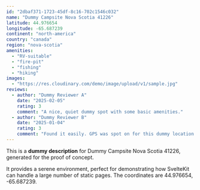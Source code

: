 ```yaml
---
id: "2dbaf371-1723-45df-8c16-702c1546c032"
name: "Dummy Campsite Nova Scotia 41226"
latitude: 44.976654
longitude: -65.687239
continent: "north-america"
country: "canada"
region: "nova-scotia"
amenities:
  - "RV-suitable"
  - "fire-pit"
  - "fishing"
  - "hiking"
images:
  - "https://res.cloudinary.com/demo/image/upload/v1/sample.jpg"
reviews:
  - author: "Dummy Reviewer A"
    date: "2025-02-05"
    rating: 3
    comment: "A nice, quiet dummy spot with some basic amenities."
  - author: "Dummy Reviewer B"
    date: "2025-01-04"
    rating: 3
    comment: "Found it easily. GPS was spot on for this dummy location."
---
```


This is a **dummy description** for Dummy Campsite Nova Scotia 41226, generated for the proof of concept.

It provides a serene environment, perfect for demonstrating how SvelteKit can handle a large number of static pages. The coordinates are 44.976654, -65.687239.
